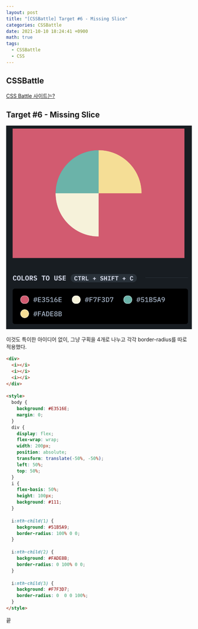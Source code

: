 ```yaml
---
layout: post
title: "[CSSBattle] Target #6 - Missing Slice"
categories: CSSBattle
date: 2021-10-10 18:24:41 +0900
math: true
tags:
  - CSSBattle
  - CSS
---
```


## CSSBattle

[CSS Battle 사이트는?](/posts/css-battle-01/)

## Target #6 - Missing Slice

<img src="/assets/img/posts/2021-10-10/css-battle-06/1.png" alt="문제" class="w-50">

이것도 특이한 아이디어 없이, 그냥 구획을 4개로 나누고 각각 border-radius를 따로 적용했다.

```html
<div>
  <i></i>
  <i></i>
  <i></i>
</div>

<style>  
  body {
    background: #E3516E;
  	margin: 0;
  }
  div {
    display: flex;
    flex-wrap: wrap;
    width: 200px;
    position: absolute;
    transform: translate(-50%, -50%);
    left: 50%;
   	top: 50%;
  }
  i {
    flex-basis: 50%;
    height: 100px;
    background: #111;
  }
  
  i:nth-child(1) {
    background: #51B5A9;
    border-radius: 100% 0 0;
  }
  
  i:nth-child(2) {
    background: #FADE8B;
    border-radius: 0 100% 0 0;
  }
  
  i:nth-child(3) {
    background: #F7F3D7;
    border-radius: 0  0 0 100%;
  }
</style>

```

끝
